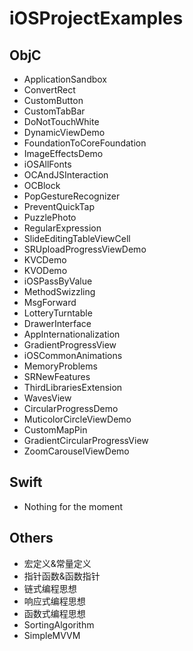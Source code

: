 # iOSProjectExamples

## ObjC

* ApplicationSandbox
* ConvertRect
* CustomButton
* CustomTabBar
* DoNotTouchWhite
* DynamicViewDemo
* FoundationToCoreFoundation
* ImageEffectsDemo
* iOSAllFonts
* OCAndJSInteraction
* OCBlock
* PopGestureRecognizer
* PreventQuickTap
* PuzzlePhoto
* RegularExpression
* SlideEditingTableViewCell
* SRUploadProgressViewDemo
* KVCDemo
* KVODemo
* iOSPassByValue
* MethodSwizzling
* MsgForward
* LotteryTurntable
* DrawerInterface
* AppInternationalization
* GradientProgressView
* iOSCommonAnimations
* MemoryProblems
* SRNewFeatures
* ThirdLibrariesExtension
* WavesView
* CircularProgressDemo
* MuticolorCircleViewDemo
* CustomMapPin
* GradientCircularProgressView
* ZoomCarouselViewDemo

## Swift

* Nothing for the moment

## Others

* 宏定义&常量定义
* 指针函数&函数指针
* 链式编程思想
* 响应式编程思想
* 函数式编程思想
* SortingAlgorithm
* SimpleMVVM
